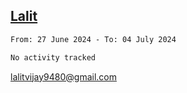 ## [Lalit](https://lalit.sh)

<!--START_SECTION:waka-->

```txt
From: 27 June 2024 - To: 04 July 2024

No activity tracked
```

<!--END_SECTION:waka-->

lalitvijay9480@gmail.com
